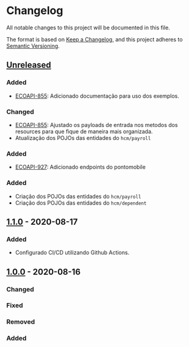 # Changelog

All notable changes to this project will be documented in this file.

The format is based on [Keep a Changelog](https://keepachangelog.com/en/1.0.0/),
and this project adheres to [Semantic Versioning](https://semver.org/spec/v2.0.0.html).

## [Unreleased]

### Added

-   [ECOAPI-855](https://jira.senior.com.br/browse/ECOAPI-855): Adicionado documentação para uso dos exemplos.

### Changed

-   [ECOAPI-855](https://jira.senior.com.br/browse/ECOAPI-855): Ajustado os payloads de entrada nos metodos dos resources para que fique de maneira mais organizada.
-   Atualização dos POJOs das entidades do `hcm/payroll`

### Added
-   [ECOAPI-927](https://jira.senior.com.br/browse/ECOAPI-927): Adicionado endpoints do pontomobile

### Added

-   Criação dos POJOs das entidades do `hcm/payroll`
-   Criação dos POJOs das entidades do `hcm/dependent`

## [1.1.0] - 2020-08-17

### Added

-   Configurado CI/CD utilizando Github Actions.

## [1.0.0] - 2020-08-16

### Changed

### Fixed

### Removed

### Added

[Unreleased]: https://github.com/dev-senior-com-br/senior-hcm-node/compare/v1.1.0...HEAD

[1.1.0]: https://github.com/dev-senior-com-br/senior-hcm-node/compare/v1.0.0...1.1.0

[1.0.0]: https://github.com/dev-senior-com-br/senior-hcm-node/releases/tag/v1.0.0
